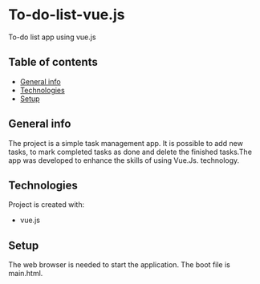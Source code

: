 # To-do-list-vue.js
To-do list app using vue.js


## Table of contents
* [General info](#general-info)
* [Technologies](#technologies)
* [Setup](#setup)

## General info
The project is a simple task management app. It is possible to add new tasks, to mark completed tasks as done and delete the finished tasks.The app was developed to enhance the skills of using Vue.Js. technology.
	
## Technologies
Project is created with:
* vue.js
	
## Setup
The web browser is needed to start the application. The boot file is main.html.

